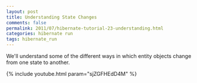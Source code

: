 ```yaml
---           
layout: post
title: Understanding State Changes
comments: false
permalink: 2011/07/hibernate-tutorial-23-understanding.html
categories: hibernate run
tags: hibernate_run
---
```


We'll understand some of the different ways in which entity objects change from one state to another.

{% include youtube.html param="sjZGFHEdD4M" %}